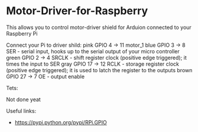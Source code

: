 Motor-Driver-for-Raspberry
==========================

This allows you to control motor-driver shield for Arduion connected to your Raspberry Pi

Connect your Pi to driver shild:
  pink  GPIO 4  -> 11 motor_1
  blue  GPIO 3  -> 8  SER - serial input, hooks up to the serial output of your micro controller
  green GPIO 2  -> 4  SRCLK - shift register clock (positive edge triggered); it times the input to SER
  gray  GPIO 17 -> 12 RCLK - storage register clock (positive edge triggered); it is used to latch the register to the outputs
  brown GPIO 27 -> 7  OE - output enable


Tets:

Not done yeat


Useful links:
 - https://pypi.python.org/pypi/RPi.GPIO
